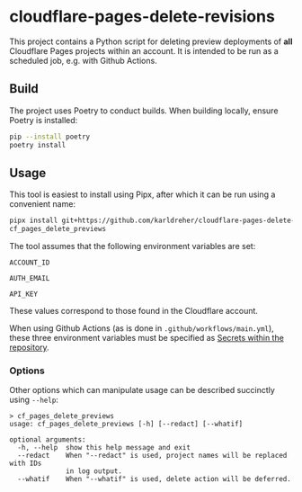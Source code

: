 # cloudflare-pages-delete-revisions

This project contains a Python script for deleting preview deployments of **all** Cloudflare Pages projects within an account.  It is intended to be run as a scheduled job, e.g. with Github Actions.

## Build

The project uses Poetry to conduct builds.  When building locally, ensure Poetry is installed:
```bash
pip --install poetry
poetry install
```

## Usage

This tool is easiest to install using Pipx, after which it can be run using a convenient name: 
```bash
pipx install git+https://github.com/karldreher/cloudflare-pages-delete-revisions.git
cf_pages_delete_previews

```

The tool assumes that the following environment variables are set: 

`ACCOUNT_ID` 

`AUTH_EMAIL` 

`API_KEY` 

These values correspond to those found in the Cloudflare account.  

When using Github Actions (as is done in `.github/workflows/main.yml`), these three environment variables must be specified as [Secrets within the repository](https://docs.github.com/en/actions/security-guides/encrypted-secrets#creating-encrypted-secrets-for-a-repository).

### Options
Other options which can manipulate usage can be described succinctly using `--help`: 

```
> cf_pages_delete_previews
usage: cf_pages_delete_previews [-h] [--redact] [--whatif]

optional arguments:
  -h, --help  show this help message and exit
  --redact    When "--redact" is used, project names will be replaced with IDs
              in log output.
  --whatif    When "--whatif" is used, delete action will be deferred.
```
